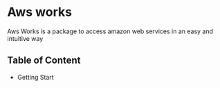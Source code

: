 # Aws works

Aws Works is a package to access amazon web services in an easy and intuitive way

## Table of Content

+ Getting Start